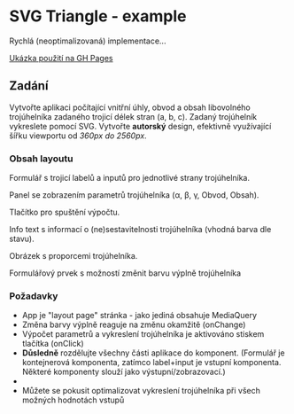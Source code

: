 # SVG Triangle - example

Rychlá (neoptimalizovaná) implementace...

[Ukázka použití na GH Pages](https://tomaskazda.github.io/react-ts-svg-triangle/)

## Zadání

Vytvořte aplikaci počítající vnitřní úhly, obvod a obsah libovolného trojúhelníka zadaného trojicí délek stran (a, b, c). Zadaný trojúhelník vykreslete pomocí SVG. Vytvořte **autorský** design, efektivně využívající šířku viewportu od *360px do 2560px*.

### Obsah layoutu

Formulář s trojicí labelů a inputů pro jednotlivé strany trojúhelníka. 

Panel se zobrazením parametrů trojúhelníka (&alpha;, &beta;, &gamma;, Obvod, Obsah).

Tlačítko pro spuštění výpočtu.

Info text s informací o (ne)sestavitelnosti trojúhelníka (vhodná barva dle stavu).

Obrázek s proporcemi trojúhelníka.

Formulářový prvek s možností změnit barvu výplně trojúhelníka

### Požadavky

* App je "layout page" stránka - jako jediná obsahuje MediaQuery
* Změna barvy výplně reaguje na změnu okamžitě (onChange)
* Výpočet parametrů a vykreslení trojúhelníka je aktivováno stiskem tlačítka (onClick)
* **Důsledně** rozdělujte všechny části aplikace do komponent. (Formulář je kontejnerová komponenta, zatímco label+input je vstupní komponenta. Některé komponenty slouží jako výstupní/zobrazovací.)
* 
* Můžete se pokusit optimalizovat vykreslení trojúhelníka při všech možných hodnotách vstupů
